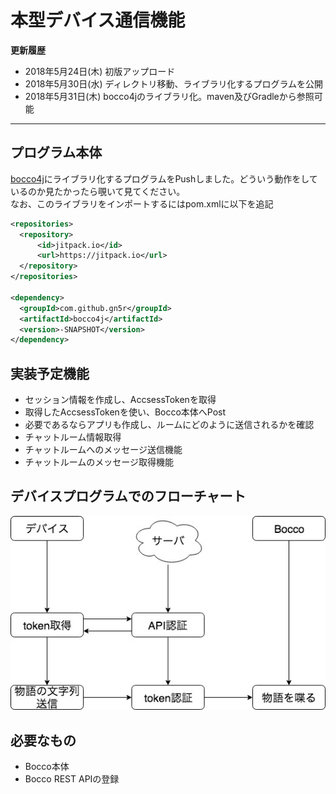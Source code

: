 # 本型デバイス通信機能

**更新履歴**
- 2018年5月24日(木) 初版アップロード
- 2018年5月30日(水) ディレクトリ移動、ライブラリ化するプログラムを公開
- 2018年5月31日(木) bocco4jのライブラリ化。maven及びGradleから参照可能
----

## プログラム本体
[bocco4j](https://github.com/gn5r/bocco4j)にライブラリ化するプログラムをPushしました。どういう動作をしているのか見たかったら覗いて見てください。<br>
なお、このライブラリをインポートするにはpom.xmlに以下を追記

```pom.xml
<repositories>
  <repository>
      <id>jitpack.io</id>
      <url>https://jitpack.io</url>
  </repository>
</repositories>

<dependency>
  <groupId>com.github.gn5r</groupId>
  <artifactId>bocco4j</artifactId>
  <version>-SNAPSHOT</version>
</dependency>
```

## 実装予定機能
- セッション情報を作成し、AccsessTokenを取得
- 取得したAccsessTokenを使い、Bocco本体へPost
- 必要であるならアプリも作成し、ルームにどのように送信されるかを確認
- チャットルーム情報取得
- チャットルームへのメッセージ送信機能
- チャットルームのメッセージ取得機能

## デバイスプログラムでのフローチャート

<div align="center">
  <img src=../img/rest_flow.jpg>
</div>

## 必要なもの
- Bocco本体
- Bocco REST APIの登録
